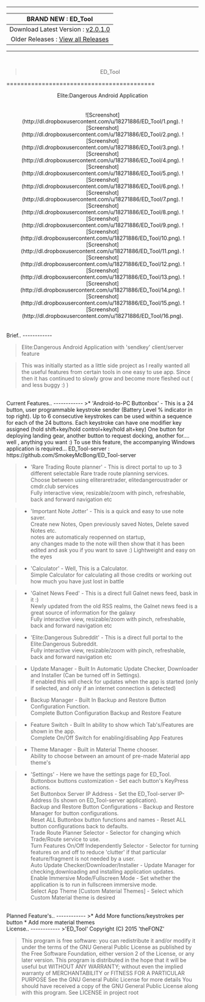 -------
| BRAND NEW :  ED_Tool |
| :------------: |
| Download Latest Version :  [ v2.0.1.0 ](https://github.com/SmokeyMcBong/ED_Tool/releases/tag/v2.0.1.0) |
| Older Releases : [ View all Releases ](https://github.com/SmokeyMcBong/ED_Tool/releases) |

-------
<br />  

><center>ED_Tool</center>
==========================================
<center>Elite:Dangerous Android Application</center>

<br />
<br />

<center>
![Screenshot]
(http://dl.dropboxusercontent.com/u/18271886/ED_Tool/1.png).
![Screenshot]
(http://dl.dropboxusercontent.com/u/18271886/ED_Tool/2.png).
![Screenshot]
(http://dl.dropboxusercontent.com/u/18271886/ED_Tool/3.png).
![Screenshot]
(http://dl.dropboxusercontent.com/u/18271886/ED_Tool/4.png).
![Screenshot]
(http://dl.dropboxusercontent.com/u/18271886/ED_Tool/5.png).
![Screenshot]
(http://dl.dropboxusercontent.com/u/18271886/ED_Tool/6.png).
![Screenshot]
(http://dl.dropboxusercontent.com/u/18271886/ED_Tool/7.png).
![Screenshot]
(http://dl.dropboxusercontent.com/u/18271886/ED_Tool/8.png).
![Screenshot]
(http://dl.dropboxusercontent.com/u/18271886/ED_Tool/9.png).
![Screenshot]
(http://dl.dropboxusercontent.com/u/18271886/ED_Tool/10.png).
![Screenshot]
(http://dl.dropboxusercontent.com/u/18271886/ED_Tool/11.png).
![Screenshot]
(http://dl.dropboxusercontent.com/u/18271886/ED_Tool/12.png).
![Screenshot]
(http://dl.dropboxusercontent.com/u/18271886/ED_Tool/13.png).
![Screenshot]
(http://dl.dropboxusercontent.com/u/18271886/ED_Tool/14.png).
![Screenshot]
(http://dl.dropboxusercontent.com/u/18271886/ED_Tool/15.png).
![Screenshot]
(http://dl.dropboxusercontent.com/u/18271886/ED_Tool/16.png).
</center>

<br />
<br />
Brief..
------------

>Elite:Dangerous Android Application with 'sendkey' client/server feature

>This was initially started as a little side project as I really wanted all the useful
features from certain tools in one easy to use app.
Since then it has continued to slowly grow and become more fleshed out ( and less buggy :) )

<br />
Current Features..
------------
>* 'Android-to-PC Buttonbox' - This is a 24 button, user programmable keystroke sender (Battery Level % indicator in top right).   
Up to 6 consecutive keystrokes can be used within a sequence for each of the 24 buttons.   
Each keystroke can have one modifier key assigned (hold shift+key/hold control+key/hold alt+key)    
One button for deploying landing gear, another button to request docking, another for.... well , anything you want :)   
To use this feature, the accompanying Windows application is required... ED_Tool-server : https://github.com/SmokeyMcBong/ED_Tool-server 
 

>* 'Rare Trading Route planner' - This is direct portal to up to 3 different selectable Rare trade route planning services.  
Choose between using eliteraretrader, elitedangeroustrader or cmdr.club services  
Fully interactive view, resizable/zoom with pinch, refreshable, back and forward navigation etc


>* 'Important Note Jotter' - This is a quick and easy to use note saver.  
Create new Notes, Open previously saved Notes, Delete saved Notes etc.       
notes are automaticaly reopenned on startup,  
any changes made to the note will then show that it has been edited and ask you if you want to save :)
Lightweight and easy on the eyes   


>* 'Calculator' - Well, This is a Calculator.  
Simple Calculator for calculating all those credits or working out how much you have just lost in battle   


>* 'Galnet News Feed' - This is a direct full Galnet news feed, bask in it :)  
Newly updated from the old RSS realms, the Galnet news feed is a great source of information for the galaxy  
Fully interactive view, resizable/zoom with pinch, refreshable, back and forward navigation etc


>* 'Elite:Dangerous Subreddit' - This is a direct full portal to the Elite:Dangerous Subreddit.  
Fully interactive view, resizable/zoom with pinch, refreshable, back and forward navigation etc 


>* Update Manager - Built In Automatic Update Checker, Downloader and Installer (Can be turned off in Settings).  
If enabled this will check for updates when the app is started (only if selected, and only if an internet connection is detected)


>* Backup Manager - Built In Backup and Restore Button Configuration Function.  
Complete Button Configuration Backup and Restore Feature


>* Feature Switch - Built In ability to show which Tab's/Features are shown in the app.  
Complete On/Off Switch for enabling/disabling App Features 


>* Theme Manager - Built in Material Theme chooser.  
Ability to choose between an amount of pre-made Material app theme's


>* 'Settings' - Here we have the settings page for ED_Tool.   
Buttonbox buttons customization - Set each button's KeyPress actions.   
Set Buttonbox Server IP Address - Set the ED_Tool-server IP-Address (Is shown on ED_Tool-server application).   
Backup and Restore Button Configurations - Backup and Restore Manager for button configurations.   
Reset ALL Buttonbox button functions and names - Reset ALL button configurations back to defaults.   
Trade Route Planner Selector - Selector for changing which Trade/Route service to use.   
Turn Features On/Off Independently Selector - Selector for turning features on and off to reduce 'clutter' if that particular feature/fragment is not needed by a user.   
Auto Update Checker/Downloader/Installer - Update Manager for checking,downloading and installing application updates.      
Enable Immersive Mode/Fullscreen Mode - Set whether the application is to run in fullscreen immersive mode.     
Select App Theme [Custom Material Themes] - Select which Custom Material theme is desired  

<br />
Planned Feature's..
------------
>* Add More functions/keystrokes per button    
* Add more material themes 

<br />
License..
------------
>'ED_Tool'  
Copyright (C) 2015  'theFONZ'

>This program is free software: you can redistribute it and/or modify
 it under the terms of the GNU General Public License as published by
 the Free Software Foundation, either version 2 of the License, or
 any later version. 
 This program is distributed in the hope that it will be useful
 but WITHOUT ANY WARRANTY; without even the implied warranty of
 MERCHANTABILITY or FITNESS FOR A PARTICULAR PURPOSE
 See the GNU General Public License for more details
 You should have received a copy of the GNU General Public License
 along with this program. See LICENSE in project root